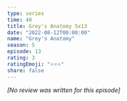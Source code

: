 ```yaml
---
type: series
time: 40
title: Grey's Anatomy 5x13
date: "2022-08-12T00:00:00"
name: "Grey's Anatomy"
season: 5
episode: 13
rating: 3
ratingEmoji: "⭐️⭐️⭐️"
share: false
---
```


_[No review was written for this episode]_
